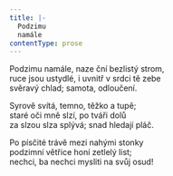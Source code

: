 ```yaml
---
title: |-
  Podzimu
  namále
contentType: prose
---
```


Podzimu namále, naze ční bezlistý strom,  
ruce jsou ustydlé, i uvnitř v srdci tě zebe  
svěravý chlad; samota, odloučení.

Syrově svítá, temno, těžko a tupě;  
staré oči mně slzí, po tváři dolů  
za slzou slza splývá; snad hledají pláč.

Po písčité trávě mezi nahými stonky  
podzimní větřice honí zetlelý list;  
nechci, ba nechci mysliti na svůj osud!
